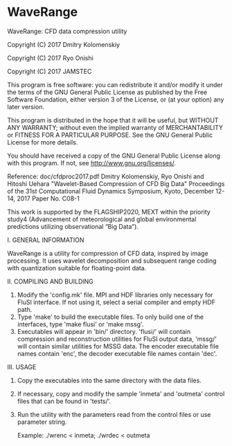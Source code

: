 # WaveRange
WaveRange: CFD data compression utility

Copyright (C) 2017  Dmitry Kolomenskiy

Copyright (C) 2017  Ryo Onishi

Copyright (C) 2017  JAMSTEC

This program is free software: you can redistribute it and/or modify
it under the terms of the GNU General Public License as published by
the Free Software Foundation, either version 3 of the License, or
(at your option) any later version.

This program is distributed in the hope that it will be useful,
but WITHOUT ANY WARRANTY; without even the implied warranty of
MERCHANTABILITY or FITNESS FOR A PARTICULAR PURPOSE.  See the
GNU General Public License for more details.

You should have received a copy of the GNU General Public License
along with this program.  If not, see <http://www.gnu.org/licenses/>.
  
Reference:
doc/cfdproc2017.pdf
Dmitry Kolomenskiy, Ryo Onishi and Hitoshi Uehara "Wavelet-Based Compression of CFD Big Data"
Proceedings of the 31st Computational Fluid Dynamics Symposium, Kyoto, December 12-14, 2017
Paper No. C08-1

This work is supported by the FLAGSHIP2020, MEXT within the priority study4 
(Advancement of meteorological and global environmental predictions utilizing 
observational “Big Data”).

I. GENERAL INFORMATION

WaveRange is a utility for compression of CFD data, inspired by image processing. It uses wavelet decomposition and subsequent range coding with quantization suitable for floating-point data.

II. COMPILING AND BUILDING

1) Modify the 'config.mk' file. MPI and HDF libraries only necessary for FluSI interface. If not using it, select a serial compiler and empty HDF path.
2) Type 'make' to build the executable files. To only build one of the interfaces, type 'make flusi' or 'make mssg'.
3) Executables will appear in 'bin/' directory. 'flusi/' will contain compression and reconstruction utilities for FluSI output data, 'mssg/' will contain similar utilities for MSSG data. The encoder executable file names contain 'enc', the decoder executable file names contain 'dec'.

III. USAGE

1) Copy the executables into the same directory with the data files.
2) If necessary, copy and modify the sample 'inmeta' and 'outmeta' control files that can be found in 'tests/'.
3) Run the utility with the parameters read from the control files or use parameter string.

   Example: ./wrenc < inmeta; ./wrdec < outmeta
